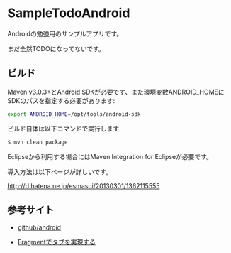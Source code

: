 # SampleTodoAndroid

Androidの勉強用のサンプルアプリです。

まだ全然TODOになってないです。

## ビルド

Maven v3.0.3+とAndroid SDKが必要です、また環境変数ANDROID_HOMEにSDKのパスを指定する必要があります:

```bash
export ANDROID_HOME=/opt/tools/android-sdk
```

ビルド自体は以下コマンドで実行します

```bash
$ mvn clean package
```

Eclipseから利用する場合にはMaven Integration for Eclipseが必要です。

導入方法は以下ページが詳しいです。

http://d.hatena.ne.jp/esmasui/20130301/1362115555

## 参考サイト

* [github/android](https://github.com/github/android)

* [Fragmentでタブを実現する](http://thepseudocoder.wordpress.com/2011/10/04/android-tabs-the-fragment-way/)

